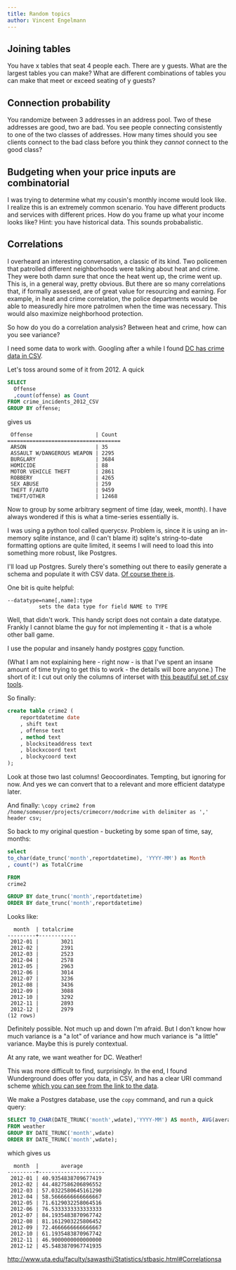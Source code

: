```yaml
---
title: Random topics
author: Vincent Engelmann
---
```


## Joining tables

You have x tables that seat 4 people each. There are y guests. What are the largest tables you can make? What are different combinations of tables you can make that meet or exceed seating of y guests?

## Connection probability

You randomize between 3 addresses in an address pool. Two of these addresses are good, two are bad. You see people connecting consistently to one of the two classes of addresses. How many times should you see clients connect to the bad class before you think they *cannot* connect to the good class?

## Budgeting when your price inputs are combinatorial

I was trying to determine what my cousin's monthly income would look like. I realize this is an extremely common scenario. You have different products and services with different prices. How do you frame up what your income looks like? Hint: you have historical data. This sounds probabalistic.

## Correlations

I overheard an interesting conversation, a classic of its kind. Two policemen that patrolled different neighborhoods were talking about heat and crime. They were both damn sure that once the heat went up, the crime went up. This is, in a general way, pretty obvious. But there are so many correlations that, if formally assessed, are of great value for resourcing and earning. For example, in heat and crime correlation, the police departments would be able to measuredly hire more patrolmen when the time was necessary. This would also maximize neighborhood protection.

So how do you do a correlation analysis? Between heat and crime, how can you see variance?

I need some data to work with. Googling after a while I found [DC has crime data in CSV](http://data.dc.gov/).

Let's toss around some of it from 2012. A quick

```sql
SELECT
  Offense
  ,count(offense) as Count
FROM crime_incidents_2012_CSV
GROUP BY offense;
```
gives us

```
 Offense                    | Count
====================================
 ARSON                      | 35
 ASSAULT W/DANGEROUS WEAPON | 2295
 BURGLARY                   | 3684
 HOMICIDE                   | 88
 MOTOR VEHICLE THEFT        | 2861
 ROBBERY                    | 4265
 SEX ABUSE                  | 259
 THEFT F/AUTO               | 9459
 THEFT/OTHER                | 12468
```
Now to group by some arbitrary segment of time (day, week, month). I have always wondered if this is what a time-series essentially is.

I was using a python tool called querycsv. Problem is, since it is using an in-memory sqlite instance, and (I can't blame it) sqlite's string-to-date formatting options are quite limited, it seems I will need to load this into something more robust, like Postgres.

I'll load up Postgres. Surely there's something out there to easily generate a schema and populate it with CSV data. [Of course there is](https://github.com/drh-stanford/csv2psql).

One bit is quite helpful:

```
--datatype=name[,name]:type
          sets the data type for field NAME to TYPE
```

Well, that didn't work. This handy script does not contain a date datatype. Frankly I cannot blame the guy for not implementing it - that is a whole other ball game.

I use the popular and insanely handy postgres [copy](http://www.postgresql.org/docs/9.3/static/sql-copy.html) function.

(What I am not explaining here - right now - is that I've spent an insane amount of time trying to get this to work - the details will bore anyone.) The short of it: I cut out only the columns of interset with [this beautiful set of csv tools](http://csvkit.readthedocs.org/en/latest/index.html).

So finally:

```sql
create table crime2 (
    reportdatetime date
    , shift text
    , offense text
    , method text
    , blocksiteaddress text
    , blockxcoord text
    , blockycoord text
);
```

Look at those two last columns! Geocoordinates. Tempting, but ignoring for now. And yes we can convert that to a relevant and more efficient datatype later.

And finally: ``\copy crime2 from /home/someuser/projects/crimecorr/modcrime with delimiter as ',' header csv;``

So back to my original question - bucketing by some span of time, say, months:

```sql
select
to_char(date_trunc('month',reportdatetime), 'YYYY-MM') as Month
, count(*) as TotalCrime

FROM
crime2

GROUP BY date_trunc('month',reportdatetime)
ORDER BY date_trunc('month',reportdatetime) 
```
Looks like:
```
  month  | totalcrime 
---------+------------
 2012-01 |       3021
 2012-02 |       2391
 2012-03 |       2523
 2012-04 |       2578
 2012-05 |       2963
 2012-06 |       3014
 2012-07 |       3236
 2012-08 |       3436
 2012-09 |       3088
 2012-10 |       3292
 2012-11 |       2893
 2012-12 |       2979
(12 rows)
```
Definitely possible. Not much up and down I'm afraid. But I don't know how much variance is a "a lot" of variance and how much variance is "a little" variance. Maybe this is purely contextual.

At any rate, we want weather for DC. Weather!

This was more difficult to find, surprisingly. In the end, I found Wunderground does offer you data, in CSV, and has a clear URI command scheme [which you can see from the link to the data](http://www.wunderground.com/history/airport/KDCA/2012/1/1/CustomHistory.html?dayend=31&monthend=12&yearend=2012&req_city=NA&req_state=NA&req_statename=NA&format=1lkhlk).

We make a Postgres database, use the ``copy`` command, and run a quick query:

```sql
SELECT TO_CHAR(DATE_TRUNC('month',wdate),'YYYY-MM') AS month, AVG(average) AS average
FROM weather
GROUP BY DATE_TRUNC('month',wdate)
ORDER BY DATE_TRUNC('month',wdate);
```

which gives us

```
  month  |       average       
---------+---------------------
 2012-01 | 40.9354838709677419
 2012-02 | 44.4827586206896552
 2012-03 | 57.0322580645161290
 2012-04 | 58.5666666666666667
 2012-05 | 71.6129032258064516
 2012-06 | 76.5333333333333333
 2012-07 | 84.1935483870967742
 2012-08 | 81.1612903225806452
 2012-09 | 72.4666666666666667
 2012-10 | 61.1935483870967742
 2012-11 | 46.9000000000000000
 2012-12 | 45.5483870967741935
```
http://www.uta.edu/faculty/sawasthi/Statistics/stbasic.html#Correlationsa
